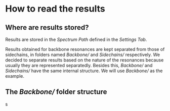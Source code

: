 # How to read the results

## Where are results stored?

Results are stored in the *Spectrum Path* defined in the *Settings Tab*.

Results obtained for backbone resonances are kept separated from those of sidechains, in folders named *Backbone/* and *Sidechains/* respectively. We decided to separate results based on the nature of the resonances because usually they are represented separatedly. Besides this, *Backbone/* and *Sidechains/* have the same internal structure. We will use *Backbone/* as the example.

## The *Backbone/* folder structure

s
